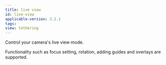 ```yaml
---
title: live view
id: live-view
applicable-version: 3.2.1
tags: 
view: tethering
---
```


Control your camera's live view mode. 

Functionality such as focus setting, rotation, adding guides and overlays are supported.
